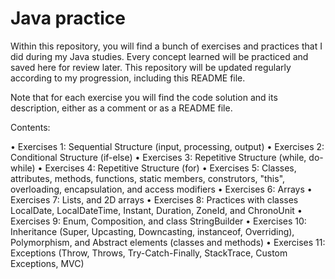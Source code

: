 # Java practice

Within this repository, you will find a bunch of exercises and practices that I did during my Java studies. Every concept learned will be practiced and saved here for review later. This repository will be updated regularly according to my progression, including this README file.

Note that for each exercise you will find the code solution and its description, either as a comment or as a README file.

Contents:

• Exercises 1: Sequential Structure (input, processing, output)
• Exercises 2: Conditional Structure (if-else)
• Exercises 3: Repetitive Structure (while, do-while)
• Exercises 4: Repetitive Structure (for)
• Exercises 5: Classes, attributes, methods, functions, static members, construtors, "this", overloading, encapsulation, and access modifiers
• Exercises 6: Arrays
• Exercises 7: Lists, and 2D arrays
• Exercises 8: Practices with classes LocalDate, LocalDateTime, Instant, Duration, ZoneId, and ChronoUnit
• Exercises 9: Enum, Composition, and class StringBuilder
• Exercises 10: Inheritance (Super, Upcasting, Downcasting, instanceof, Overriding), Polymorphism, and Abstract elements (classes and methods)
• Exercises 11: Exceptions (Throw, Throws, Try-Catch-Finally, StackTrace, Custom Exceptions, MVC)
